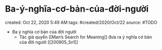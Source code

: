 # Ba-ý-nghĩa-cơ-bản-của-đời-người

created: Oct 22, 2020 5:49 AM
tags: #created/2020/Oct/22
source: #TODO

- Ba ý nghĩa cơ bản của đời người
    - Tác giả quyển [[Man’s Search for Meaning]] đưa ra ý nghĩa cơ bản của đời người [[200905_5n1]]
